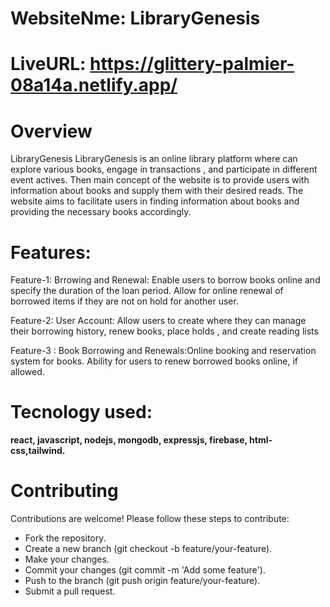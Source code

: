 # WebsiteNme: LibraryGenesis
# LiveURL: https://glittery-palmier-08a14a.netlify.app/

# Overview
LibraryGenesis
LibraryGenesis is an online library platform where can explore various books, engage in transactions , and participate in different event actives. Then main concept of the website is to provide users with information about books and supply them with their desired reads. The website aims to facilitate users in finding information about books and providing the necessary books accordingly.


# Features:
Feature-1: Brrowing and Renewal: Enable users to borrow books online and specify the duration of the loan period. Allow for online renewal of borrowed items if they are not on hold for another user.

Feature-2: User Account: Allow users to create where they can manage their borrowing history, renew books, place holds , and create reading lists

Feature-3 : Book Borrowing and Renewals:Online booking and reservation system for books. Ability for users to renew borrowed books online, if allowed.

# Tecnology used: 
<b> react, javascript, nodejs, mongodb, expressjs, firebase, html-css,tailwind.</b>

# Contributing
Contributions are welcome! Please follow these steps to contribute:
- Fork the repository.
- Create a new branch (git checkout -b feature/your-feature).
- Make your changes.
- Commit your changes (git commit -m 'Add some feature').
- Push to the branch (git push origin feature/your-feature).
- Submit a pull request.



